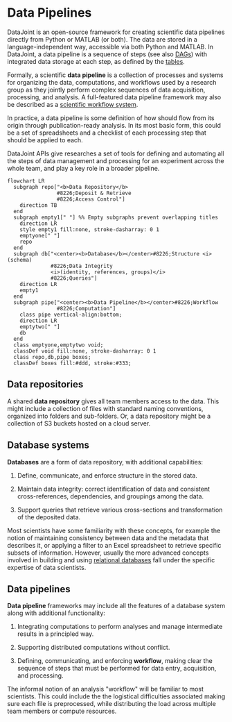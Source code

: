 # Data Pipelines

DataJoint is an open-source framework for creating scientific data pipelines
directly from Python or MATLAB (or both). The data are stored in a language-independent
way, accessible via both Python and MATLAB. In DataJoint, a data pipeline is a sequence
of steps (see also [DAGs](./diagrams)) with integrated data storage at each step, as defined
by the [tables](../../reproduce/table-tiers). 

Formally, a scientific **data pipeline** is a collection of processes and systems
for organizing the data, computations, and workflows used by a research
group as they jointly perform complex sequences of data acquisition,
processing, and analysis. A full-featured data pipeline framework may also be described
as a 
[scientific workflow system](https://en.wikipedia.org/wiki/Scientific_workflow_system).

In practice, a data pipeline is some definition of how should flow from its origin 
through publication-ready analysis. In its most basic form, this could be a set of 
spreadsheets and a checklist of each processing step that should be applied to each.

DataJoint APIs give researches a set of tools for defining and automating all the steps
of data management and processing for an experiment across the whole team, and play a 
key role in a broader pipeline.

```mermaid
flowchart LR
  subgraph repo["<b>Data Repository</b>
                #8226;Deposit & Retrieve
                #8226;Access Control"]
    direction TB
  end
  subgraph empty1[" "] %% Empty subgraphs prevent overlapping titles
    direction LR
    style empty1 fill:none, stroke-dasharray: 0 1
    emptyone[" "]
    repo
  end
  subgraph db["<center><b>Database</b></center>#8226;Structure <i>(schema)
              #8226;Data Integrity 
              <i>(identity, references, groups)</i>
              #8226;Queries"]
    direction LR
    empty1
  end
  subgraph pipe["<center><b>Data Pipeline</b></center>#8226;Workflow
                #8226;Computation"]
    class pipe vertical-align:bottom;
    direction LR
    emptytwo[" "]
    db
  end
  class emptyone,emptytwo void;
  classDef void fill:none, stroke-dasharray: 0 1
  class repo,db,pipe boxes;
  classDef boxes fill:#ddd, stroke:#333;
```

## Data repositories

A shared **data repository** gives all team members access to the data.
This might include a collection of files with standard naming conventions,
organized into folders and sub-folders. Or, a data repository might be a collection of 
S3 buckets hosted on a cloud server.

## Database systems

**Databases** are a form of data repository, with additional capabilities:

1. Define, communicate, and enforce structure in the stored data. 

2. Maintain data integrity: correct identification of data and consistent
cross-references, dependencies, and groupings among the data. 

3. Support queries that retrieve various cross-sections and transformation of the
 deposited data.

Most scientists have some familiarity with these concepts, for example the notion of
maintaining consistency between data and the metadata that describes it, or applying a
filter to an Excel spreadsheet to retrieve specific subsets of information. However,
usually the more advanced concepts involved in building and using
[relational databases](../../ref-integrity/relational-databases) fall under the specific
expertise of data scientists.

## Data pipelines

**Data pipeline** frameworks may include all the features of a database
system along with additional functionality:

 1. Integrating computations to perform analyses and manage intermediate results in a 
 principled way.
 
 2. Supporting distributed computations without conflict.
 
 3. Defining, communicating, and enforcing **workflow**, making clear the sequence of
 steps that must be performed for data entry, acquisition, and processing.

The informal notion of an analysis "workflow" will be familiar to most scientists. This
could include the the logistical difficulties associated making sure each file is 
preprocessed, while distributing the load across multiple team members or compute 
resources.

